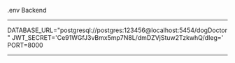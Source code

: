 .env
Backend
***********
DATABASE_URL="postgresql://postgres:123456@localhost:5454/dogDoctor"
JWT_SECRET='Ce91WGfJ3vBmx5mp7N8L/dmDZVjStuw2TzkwhQ/dIeg='
PORT=8000
***********
